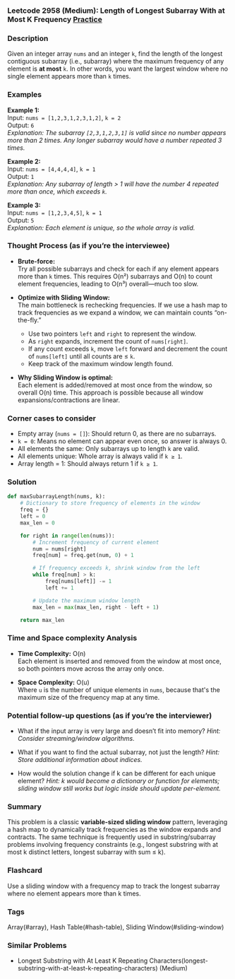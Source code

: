 ### Leetcode 2958 (Medium): Length of Longest Subarray With at Most K Frequency [Practice](https://leetcode.com/problems/length-of-longest-subarray-with-at-most-k-frequency)

### Description  
Given an integer array `nums` and an integer `k`, find the length of the longest contiguous subarray (i.e., subarray) where the maximum frequency of any element is **at most** `k`. In other words, you want the largest window where no single element appears more than `k` times.

### Examples  

**Example 1:**  
Input: `nums = [1,2,3,1,2,3,1,2]`, `k = 2`  
Output: `6`  
*Explanation: The subarray `[2,3,1,2,3,1]` is valid since no number appears more than 2 times. Any longer subarray would have a number repeated 3 times.*

**Example 2:**  
Input: `nums = [4,4,4,4]`, `k = 1`  
Output: `1`  
*Explanation: Any subarray of length > 1 will have the number 4 repeated more than once, which exceeds `k`.*

**Example 3:**  
Input: `nums = [1,2,3,4,5]`, `k = 1`  
Output: `5`  
*Explanation: Each element is unique, so the whole array is valid.*

### Thought Process (as if you’re the interviewee)  
- **Brute-force:**  
  Try all possible subarrays and check for each if any element appears more than `k` times. This requires O(n²) subarrays and O(n) to count element frequencies, leading to O(n³) overall—much too slow.

- **Optimize with Sliding Window:**  
  The main bottleneck is rechecking frequencies. If we use a hash map to track frequencies as we expand a window, we can maintain counts “on-the-fly.”
  - Use two pointers `left` and `right` to represent the window.
  - As `right` expands, increment the count of `nums[right]`.
  - If any count exceeds `k`, move `left` forward and decrement the count of `nums[left]` until all counts are ≤ `k`.
  - Keep track of the maximum window length found.

- **Why Sliding Window is optimal:**  
  Each element is added/removed at most once from the window, so overall O(n) time. This approach is possible because all window expansions/contractions are linear.

### Corner cases to consider  
- Empty array (`nums = []`): Should return 0, as there are no subarrays.
- `k = 0`: Means no element can appear even once, so answer is always 0.
- All elements the same: Only subarrays up to length `k` are valid.
- All elements unique: Whole array is always valid if `k ≥ 1`.
- Array length = 1: Should always return 1 if `k ≥ 1`.

### Solution

```python
def maxSubarrayLength(nums, k):
    # Dictionary to store frequency of elements in the window
    freq = {}
    left = 0
    max_len = 0

    for right in range(len(nums)):
        # Increment frequency of current element
        num = nums[right]
        freq[num] = freq.get(num, 0) + 1

        # If frequency exceeds k, shrink window from the left
        while freq[num] > k:
            freq[nums[left]] -= 1
            left += 1

        # Update the maximum window length
        max_len = max(max_len, right - left + 1)

    return max_len
```

### Time and Space complexity Analysis  

- **Time Complexity:** O(n)  
  Each element is inserted and removed from the window at most once, so both pointers move across the array only once.

- **Space Complexity:** O(u)  
  Where `u` is the number of unique elements in `nums`, because that's the maximum size of the frequency map at any time.

### Potential follow-up questions (as if you’re the interviewer)  

- What if the input array is very large and doesn’t fit into memory?
  *Hint: Consider streaming/window algorithms.*

- What if you want to find the actual subarray, not just the length?
  *Hint: Store additional information about indices.*

- How would the solution change if k can be different for each unique element?
  *Hint: k would become a dictionary or function for elements; sliding window still works but logic inside should update per-element.*

### Summary
This problem is a classic **variable-sized sliding window** pattern, leveraging a hash map to dynamically track frequencies as the window expands and contracts. The same technique is frequently used in substring/subarray problems involving frequency constraints (e.g., longest substring with at most k distinct letters, longest subarray with sum ≤ k).


### Flashcard
Use a sliding window with a frequency map to track the longest subarray where no element appears more than k times.

### Tags
Array(#array), Hash Table(#hash-table), Sliding Window(#sliding-window)

### Similar Problems
- Longest Substring with At Least K Repeating Characters(longest-substring-with-at-least-k-repeating-characters) (Medium)